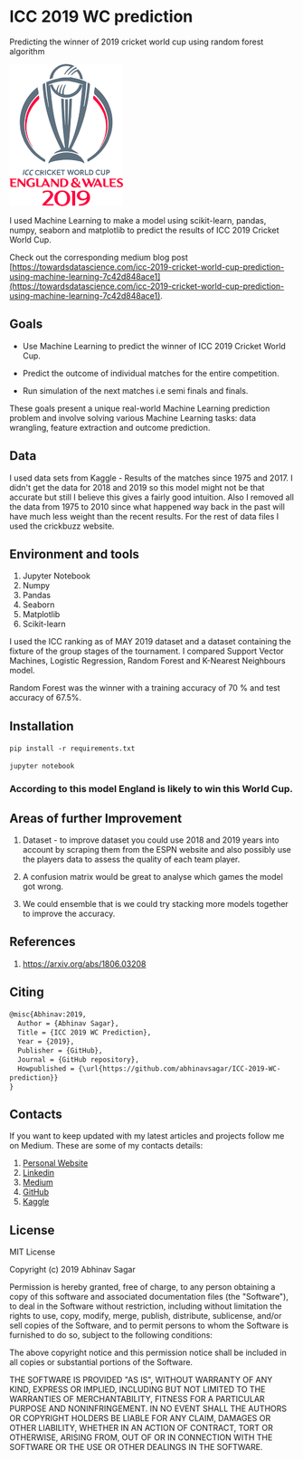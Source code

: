 # ICC 2019 WC prediction

Predicting the winner of 2019 cricket world cup using random forest algorithm

![WC Logo](wc.png)

I used Machine Learning to make a model using scikit-learn, pandas, numpy, seaborn and matplotlib to predict the results of ICC 2019 
Cricket World Cup. 

Check out the corresponding medium blog post [https://towardsdatascience.com/icc-2019-cricket-world-cup-prediction-using-machine-learning-7c42d848ace1](https://towardsdatascience.com/icc-2019-cricket-world-cup-prediction-using-machine-learning-7c42d848ace1).

## Goals

- Use Machine Learning to predict the winner of ICC 2019 Cricket World Cup.

- Predict the outcome of individual matches for the entire competition.

- Run simulation of the next matches i.e semi finals and finals.

These goals present a unique real-world Machine Learning prediction problem and involve solving various Machine Learning tasks: data wrangling, feature extraction and outcome prediction.

## Data

I used data sets from Kaggle - Results of the matches since 1975 and 2017. I didn't get the data for 2018 and 2019 so this model might not be that accurate but still I believe this gives a fairly good intuition. Also I removed all the data from 1975 to 2010 since what happened way back in the past will have much less weight than the recent results. For the rest of data files I used the crickbuzz website. 

## Environment and tools

1. Jupyter Notebook
2. Numpy
3. Pandas
4. Seaborn
5. Matplotlib
6. Scikit-learn

I used the ICC ranking as of MAY 2019 dataset and a dataset containing the fixture of the group stages of the tournament. I compared Support Vector Machines, Logistic Regression, Random Forest and K-Nearest Neighbours model.
        
Random Forest was the winner with a training accuracy of 70 % and test accuracy of 67.5%.

## Installation

`pip install -r requirements.txt`

`jupyter notebook`

### According to this model England is likely to win this World Cup.

## Areas of further Improvement

1. Dataset - to improve dataset you could use 2018 and 2019 years into account by scraping them from the ESPN website and also possibly use the players data to assess the quality of each team player.

2. A confusion matrix would be great to analyse which games the model got wrong.

3. We could ensemble that is we could try stacking more models together to improve the accuracy.

## References

1. https://arxiv.org/abs/1806.03208

## Citing

```
@misc{Abhinav:2019,
  Author = {Abhinav Sagar},
  Title = {ICC 2019 WC Prediction},
  Year = {2019},
  Publisher = {GitHub},
  Journal = {GitHub repository},
  Howpublished = {\url{https://github.com/abhinavsagar/ICC-2019-WC-prediction}}
}
```

## Contacts

If you want to keep updated with my latest articles and projects follow me on Medium. These are some of my contacts details:

1. [Personal Website](https://abhinavsagar.github.io/)
2. [Linkedin](https://in.linkedin.com/in/abhinavsagar4)
3. [Medium](https://medium.com/@abhinav.sagar)
4. [GitHub](https://github.com/abhinavsagar)
5. [Kaggle](https://www.kaggle.com/abhinavsagar)

## License

MIT License

Copyright (c) 2019 Abhinav Sagar

Permission is hereby granted, free of charge, to any person obtaining a copy
of this software and associated documentation files (the "Software"), to deal
in the Software without restriction, including without limitation the rights
to use, copy, modify, merge, publish, distribute, sublicense, and/or sell
copies of the Software, and to permit persons to whom the Software is
furnished to do so, subject to the following conditions:

The above copyright notice and this permission notice shall be included in all
copies or substantial portions of the Software.

THE SOFTWARE IS PROVIDED "AS IS", WITHOUT WARRANTY OF ANY KIND, EXPRESS OR
IMPLIED, INCLUDING BUT NOT LIMITED TO THE WARRANTIES OF MERCHANTABILITY,
FITNESS FOR A PARTICULAR PURPOSE AND NONINFRINGEMENT. IN NO EVENT SHALL THE
AUTHORS OR COPYRIGHT HOLDERS BE LIABLE FOR ANY CLAIM, DAMAGES OR OTHER
LIABILITY, WHETHER IN AN ACTION OF CONTRACT, TORT OR OTHERWISE, ARISING FROM,
OUT OF OR IN CONNECTION WITH THE SOFTWARE OR THE USE OR OTHER DEALINGS IN THE
SOFTWARE.
